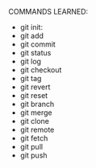 COMMANDS LEARNED:

- git init:
- git add
- git commit
- git status
- git log
- git checkout
- git tag
- git revert
- git reset
- git branch
- git merge
- git clone
- git remote
- git fetch
- git pull
- git push